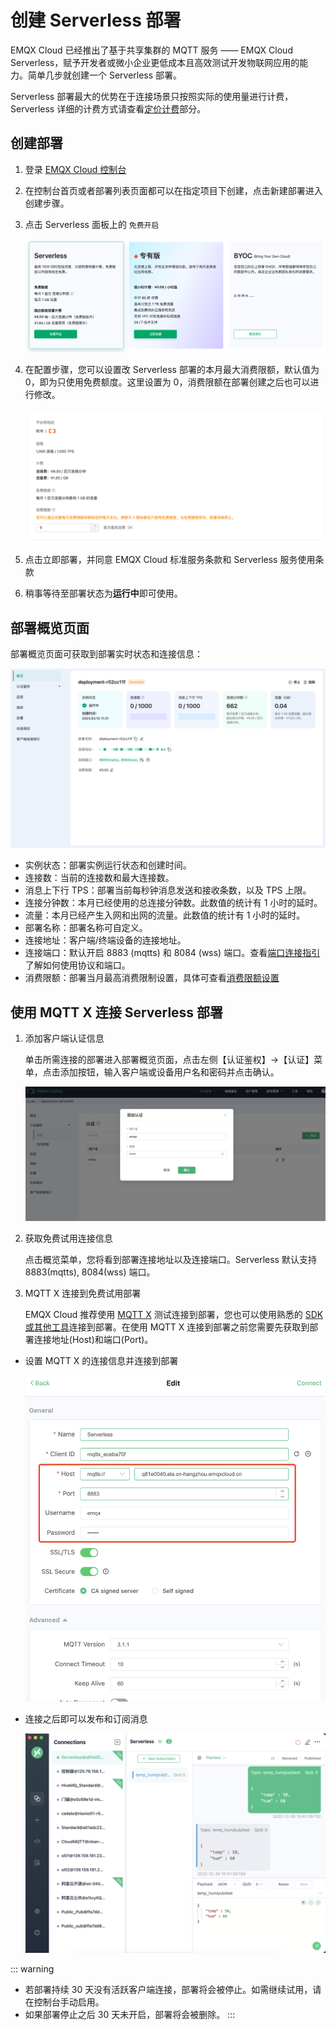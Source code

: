 # 创建 Serverless 部署

EMQX Cloud 已经推出了基于共享集群的 MQTT 服务 —— EMQX Cloud Serverless，赋予开发者或微小企业更低成本且高效测试开发物联网应用的能力。简单几步就创建一个 Serverless 部署。

Serverless 部署最大的优势在于连接场景只按照实际的使用量进行计费，Serverless 详细的计费方式请查看[定价计费](../price/pricing.md)部分。


## 创建部署

1. 登录 [EMQX Cloud 控制台](https://cloud.emqx.com/console/)


2. 在控制台首页或者部署列表页面都可以在指定项目下创建，点击新建部署进入创建步骤。


3. 点击 Serverless 面板上的 `免费开启`

   ![create_serverless](./_assets/create_serverless.png)

4. 在配置步骤，您可以设置改 Serverless 部署的本月最大消费限额，默认值为 0，即为只使用免费额度。这里设置为 0，消费限额在部署创建之后也可以进行修改。

   ![create_serverless](./_assets/create_serverless_spendlimit.png)

5. 点击立即部署，并同意 EMQX Cloud 标准服务条款和 Serverless 服务使用条款


6. 稍事等待至部署状态为**运行中**即可使用。


## 部署概览页面

部署概览页面可获取到部署实时状态和连接信息：

   ![serverless](./_assets/serverless_overview.png)

- 实例状态：部署实例运行状态和创建时间。
- 连接数：当前的连接数和最大连接数。
- 消息上下行 TPS：部署当前每秒钟消息发送和接收条数，以及 TPS 上限。
- 连接分钟数：本月已经使用的总连接分钟数。此数值的统计有 1 小时的延时。
- 流量：本月已经产生入网和出网的流量。此数值的统计有 1 小时的延时。
- 部署名称：部署名称可自定义。
- 连接地址：客户端/终端设备的连接地址。
- 连接端口：默认开启 8883 (mqtts) 和 8084 (wss) 端口。查看[端口连接指引](../deployments/port_guide_serverless.md)了解如何使用协议和端口。
- 消费限额：部署当月最高消费限制设置，具体可查看[消费限额设置](../deployments/spend_limit.md)




## 使用 MQTT X 连接 Serverless 部署

1. 添加客户端认证信息

   单击所需连接的部署进入部署概览页面，点击左侧【认证鉴权】->【认证】菜单，点击添加按钮，输入客户端或设备用户名和密码并点击确认。

   ![add_users](./_assets/serverless_auth.png)

2. 获取免费试用连接信息

   点击概览菜单，您将看到部署连接地址以及连接端口。Serverless 默认支持 8883(mqtts), 8084(wss) 端口。

3. MQTT X 连接到免费试用部署

   EMQX Cloud 推荐使用 [MQTT X](https://mqttx.app/zh/) 测试连接到部署，您也可以使用熟悉的 [SDK 或其他工具](../connect_to_deployments/overview.md)连接到部署。在使用 MQTT X 连接到部署之前您需要先获取到部署连接地址(Host)和端口(Port)。

* 设置 MQTT X 的连接信息并连接到部署 

    ![mqttx_mqtt](./_assets/mqttx_serverless.png)

* 连接之后即可以发布和订阅消息
   
   ![mqttx_mqtt](./_assets/create_serverless_connect.png)


::: warning
* 若部署持续 30 天没有活跃客户端连接，部署将会被停止。如需继续试用，请在控制台手动启用。
* 如果部署停止之后 30 天未开启，部署将会被删除。
:::



